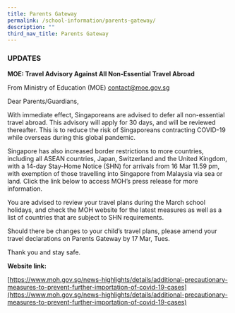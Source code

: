 ```yaml
---
title: Parents Gateway
permalink: /school-information/parents-gateway/
description: ""
third_nav_title: Parents Gateway
---
```

### UPDATES

**MOE: Travel Advisory Against All Non-Essential Travel Abroad**

From Ministry of Education (MOE) [contact@moe.gov.sg](mailto:contact@moe.gov.sg)

Dear Parents/Guardians,

With immediate effect, Singaporeans are advised to defer all non-essential travel abroad. This advisory will apply for 30 days, and will be reviewed thereafter. This is to reduce the risk of Singaporeans contracting COVID-19 while overseas during this global pandemic.

Singapore has also increased border restrictions to more countries, including all ASEAN countries, Japan, Switzerland and the United Kingdom, with a 14-day Stay-Home Notice (SHN) for arrivals from 16 Mar 11.59 pm, with exemption of those travelling into Singapore from Malaysia via sea or land. Click the link below to access MOH’s press release for more information.

You are advised to review your travel plans during the March school holidays, and check the MOH website for the latest measures as well as a list of countries that are subject to SHN requirements.

Should there be changes to your child’s travel plans, please amend your travel declarations on Parents Gateway by 17 Mar, Tues.

Thank you and stay safe.

**Website link:**

[https://www.moh.gov.sg/news-highlights/details/additional-precautionary-measures-to-prevent-further-importation-of-covid-19-cases](https://www.moh.gov.sg/news-highlights/details/additional-precautionary-measures-to-prevent-further-importation-of-covid-19-cases)